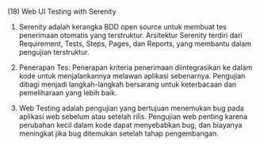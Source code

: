 (18) Web UI Testing with Serenity

1. Serenity adalah kerangka BDD open source untuk membuat tes penerimaan otomatis yang terstruktur. Arsitektur Serenity terdiri dari Requirement, Tests, Steps, Pages, dan Reports, yang membantu dalam pengujian terstruktur.

2. Penerapan Tes: Penerapan kriteria penerimaan diintegrasikan ke dalam kode untuk menjalankannya melawan aplikasi sebenarnya. Pengujian dibagi menjadi langkah-langkah bersarang untuk keterbacaan dan pemeliharaan yang lebih baik.

3. Web Testing adalah pengujian yang bertujuan menemukan bug pada aplikasi web sebelum atau setelah rilis. Pengujian web penting karena perubahan kecil dalam kode dapat menyebabkan bug, dan biayanya meningkat jika bug ditemukan setelah tahap pengembangan.